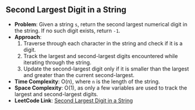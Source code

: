 ## Second Largest Digit in a String
- **Problem**: Given a string `s`, return the second largest numerical digit in the string. If no such digit exists, return `-1`.
- **Approach**: 
  1. Traverse through each character in the string and check if it is a digit.
  2. Track the largest and second-largest digits encountered while iterating through the string.
  3. Update the second-largest digit only if it is smaller than the largest and greater than the current second-largest.
- **Time Complexity**: O(n), where `n` is the length of the string.
- **Space Complexity**: O(1), as only a few variables are used to track the largest and second-largest digits.
- **LeetCode Link**: [Second Largest Digit in a String](https://leetcode.com/problems/second-largest-digit-in-a-string/)
